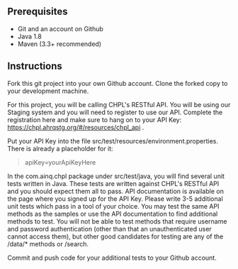 ## Prerequisites

* Git and an account on Github
* Java 1.8
* Maven (3.3+ recommended)

## Instructions

Fork this git project into your own Github account. Clone the forked copy to your development machine.

For this project, you will be calling CHPL's RESTful API. You will be using our Staging system and you will need to register to use our API. Complete the registration here and make sure to hang on to your API Key: https://chpl.ahrqstg.org/#/resources/chpl_api .

Put your API Key into the file src/test/resources/environment.properties. There is already a placeholder for it:

> apiKey=yourApiKeyHere

In the com.ainq.chpl package under src/test/java, you will find several unit tests written in Java. These tests are written against CHPL's RESTful API and you should expect them all to pass. API documentation is available on the page where you signed up for the API Key. Please write 3-5 additional unit tests which pass in a tool of your choice. You may test the same API methods as the samples or use the API documentation to find additional methods to test. You will not be able to test methods that require username and password authentication (other than that an unauthenticated user cannot access them), but other good candidates for testing are any of the /data/* methods or /search.

Commit and push code for your additional tests to your Github account.

